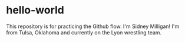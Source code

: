 # hello-world
This repository is for practicing the Github flow.
I'm Sidney Milligan! I'm from Tulsa, Oklahoma and currently on the Lyon wrestling team.
